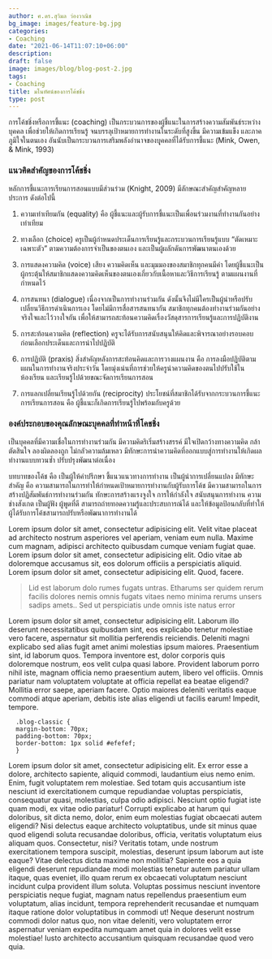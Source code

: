 ```yaml
---
author: ศ.ดร.สุวิมล ว่องวาณิช
bg_image: images/feature-bg.jpg
categories:
- Coaching
date: "2021-06-14T11:07:10+06:00"
description: 
draft: false
image: images/blog/blog-post-2.jpg
tags:
- Coaching
title: มโนทัศน์ของการโค้ชชิ่ง
type: post
---
```



การโค้ชชิ่งหรือการชี้แนะ (coaching) เป็นกระบวนการของผู้ชี้แนะในการสร้างความสัมพันธ์ระหว่างบุคคล เพื่อช่วยให้เกิดการเรียนรู้ จนบรรลุเป้าหมายการทำงานในระดับที่สูงขึ้น มีความเข้มแข็ง และภาคภูมิใจในตนเอง อันนับเป็นกระบวนการเสริมพลังอำนาจของบุุคคลที่ได้รับการชี้แนะ (Mink, Owen, & Mink, 1993) 

### แนวคิดสำคัญของการโค้ชชิ่ง

หลักการชี้แนะการเรียนการสอนแบบมีส่วนร่วม (Knight, 2009) มีลักษณะสำคัญสำคัญหลายประการ ดังต่อไปนี้


1. ความเท่าเทียมกัน (equality) คือ ผู้ชี้แนะและผู้รับการชี้แนะเป็นเพื่อนร่วมงานที่ทำงานกันอย่างเท่าเทียม 

2. ทางเลือก (choice) ครูเป็นผู้กำหนดประเด็นการเรียนรู้และกระบวนการเรียนรู้แบบ “ตัดเหมาะเฉพาะตัว” ตามความต้องการจำเป็นของตนเอง และเป็นผู้ผลักดันการพัฒนาตนเองด้วย

3. การแสดงความคิด (voice) เสียง ความคิดเห็น และมุมมองของสมาชิกทุกคนมีค่า โดยผู้ชี้แนะเป็นผู้กระตุ้นให้สมาชิกแสดงความคิดเห็นของตนเองเกี่ยวกับเนื้อหาและวิธีการเรียนรู้ ตามแผนงานที่กำหนดไว้ 

4. การสนทนา (dialogue) เนื่องจากเป็นการทำงานร่วมกัน ดังนั้นจึงไม่มีใครเป็นผู้นำหรือปรับเปลี่ยนวิธีการดำเนินการเอง โดยไม่มีการสื่อสารสนทนากัน สมาชิกทุกคนต้องทำงานร่วมกันอย่างจริงใจและไว้วางใจกัน เพื่อให้สามารถสะท้อนความคิดเรื่องวัสดุสารการเรียนรู้และการปฏิบัติงาน


5. การสะท้อนความคิด (reflection) ครูจะได้รับการสนับสนุนให้คิดและพิจารณาอย่างรอบคอบก่อนเลือกประเด็นและการนำไปปฏิบัติ 


6. การปฏิบัติ (praxis) สิ่งสำคัญหลังการสะท้อนคิดและการวางแผนงาน คือ การลงมือปฏิบัติตามแผนในการทำงานจริงประจำวัน โดยมุ่งเน่นที่การช่วยให้ครูนำความคิดของตนไปปรับใช้ในห้องเรียน และเรียนรู้ไปด้วยขณะจัดการเรียนการสอน

7. การแลกเปลี่ยนเรียนรู้ไปด้วยกัน (reciprocity) ประโยชน์ที่สมาชิกได้รับจากกระบวนการชี้แนะการเรียนการสอน คือ ผู้ชี้แนะก็เกิดการเรียนรู้ไปพร้อมกับครูด้วย 




### องค์ประกอบของคุณลักษณะบุคคลที่ทำหน้าที่โคชชิ่ง

เป็นบุคคลที่มีความเชื่อในการทำงานร่วมกัน มีความคิดริเริ่มสร้างสรรค์ มีใจเปิดกว้างทางความคิด กล้าตัดสินใจ ลองผิดลองถูก ไม่กลัวความล้มเหลว มีทักษะการนำความคิดที่ออกแบบสู่การทำงานให้เกิดผล ทำงานแบบทวนซ้ำ ปรับปรุงพัฒนาต่อเนื่อง


บทบาทของโค้ช คือ เป็นผู้ให้คำปรึกษา ชี้แนวแนวทางการทำงาน เป็นผู้นำการเปลี่ยนแปลง มีทักษะสำคัญ คือ ความสามารถในการทำให้กำหนดเป้าหมายการทำงานกับผู้รับการโค้ช มีความสามารถในการสร้างปฏิสัมพันธ์การทำงานร่วมกัน ทักษะการสร้างแรงจูงใจ การให้กำลังใจ สนับสนุนการทำงาน ความช่างสังเกต เป็นผู้ฟัง ผู้พูดที่ดี สามารถถ่ายทอดความรู้และประสบการณ์ได้ และให้ข้อมูลป้อนกลับที่ทำให้ผู้ได้รับการโค้ชสามารถปรับหรือพัฒนาการทำงานได้



Lorem ipsum dolor sit amet, consectetur adipisicing elit. Velit vitae placeat ad architecto nostrum asperiores
vel aperiam, veniam eum nulla. Maxime cum magnam, adipisci architecto quibusdam cumque veniam fugiat quae. Lorem
ipsum dolor sit amet, consectetur adipisicing elit. Odio vitae ab doloremque accusamus sit, eos dolorum officiis
a perspiciatis aliquid. Lorem ipsum dolor sit amet, consectetur adipisicing elit. Quod, facere. </p>

> Lid est laborum dolo rumes fugats untras. Etharums ser quidem rerum facilis dolores nemis omnis fugats vitaes
nemo minima rerums unsers sadips amets.. Sed ut perspiciatis unde omnis iste natus error

Lorem ipsum dolor sit amet, consectetur adipisicing elit. Laborum illo deserunt necessitatibus quibusdam sint,
eos explicabo tenetur molestiae vero facere, aspernatur sit mollitia perferendis reiciendis. Deleniti magni
explicabo sed alias fugit amet animi molestias ipsum maiores. Praesentium sint, id laborum quos. Tempora
inventore est, dolor corporis quis doloremque nostrum, eos velit culpa quasi labore. Provident laborum porro
nihil iste, magnam officia nemo praesentium autem, libero vel officiis. Omnis pariatur nam voluptatem voluptate
at officia repellat ea beatae eligendi? Mollitia error saepe, aperiam facere. Optio maiores deleniti veritatis
eaque commodi atque aperiam, debitis iste alias eligendi ut facilis earum! Impedit, tempore.</p>

```
  .blog-classic {
  margin-bottom: 70px;
  padding-bottom: 70px;
  border-bottom: 1px solid #efefef;
  }
```

Lorem ipsum dolor sit amet, consectetur adipisicing elit. Ex error esse a dolore, architecto sapiente, aliquid
commodi, laudantium eius nemo enim. Enim, fugit voluptatem rem molestiae. Sed totam quis accusantium iste
nesciunt id exercitationem cumque repudiandae voluptas perspiciatis, consequatur quasi, molestias, culpa odio
adipisci. Nesciunt optio fugiat iste quam modi, ex vitae odio pariatur! Corrupti explicabo at harum qui
doloribus, sit dicta nemo, dolor, enim eum molestias fugiat obcaecati autem eligendi? Nisi delectus eaque
architecto voluptatibus, unde sit minus quae quod eligendi soluta recusandae doloribus, officia, veritatis
voluptatum eius aliquam quos. Consectetur, nisi? Veritatis totam, unde nostrum exercitationem tempora suscipit,
molestias, deserunt ipsum laborum aut iste eaque? Vitae delectus dicta maxime non mollitia? Sapiente eos a quia
eligendi deserunt repudiandae modi molestias tenetur autem pariatur ullam itaque, quas eveniet, illo quam rerum
ex obcaecati voluptatum nesciunt incidunt culpa provident illum soluta. Voluptas possimus nesciunt inventore
perspiciatis neque fugiat, magnam natus repellendus praesentium eum voluptatum, alias incidunt, tempora
reprehenderit recusandae et numquam itaque ratione dolor voluptatibus in commodi ut! Neque deserunt nostrum
commodi dolor natus quo, non vitae deleniti, vero voluptatem error aspernatur veniam expedita numquam amet quia
in dolores velit esse molestiae! Iusto architecto accusantium quisquam recusandae quod vero quia.</p>
